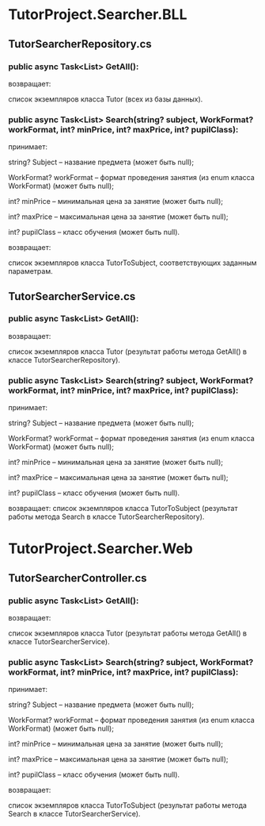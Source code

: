 # TutorProject.Searcher.BLL
## TutorSearcherRepository.cs
### public async Task<List<Tutor>> GetAll():
  возвращает:
  
  список экземпляров класса Tutor (всех из базы данных).
### public async Task<List<TutorToSubject>> Search(string? subject, WorkFormat? workFormat, int? minPrice, int? maxPrice, int? pupilClass):

  принимает:
  
  string? Subject – название предмета (может быть null);
  
  WorkFormat? workFormat – формат проведения занятия (из enum класса WorkFormat) (может быть null);
  
  int? minPrice – минимальная цена за занятие (может быть null);
  
  int? maxPrice – максимальная цена за занятие (может быть null);
  
  int? pupilClass – класс обучения (может быть null).
  
  возвращает:
  
  список экземпляров класса TutorToSubject, соответствующих заданным параметрам.

## TutorSearcherService.cs
### public async Task<List<Tutor>> GetAll():
возвращает:
  
список экземпляров класса Tutor (результат работы метода GetAll() в классе TutorSearcherRepository).
### public async Task<List<TutorToSubject>> Search(string? subject, WorkFormat? workFormat, int? minPrice, int? maxPrice, int? pupilClass):

  принимает:
  
  string? Subject – название предмета (может быть null);
  
  WorkFormat? workFormat – формат проведения занятия (из enum класса WorkFormat) (может быть null);
  
  int? minPrice – минимальная цена за занятие (может быть null);
  
  int? maxPrice – максимальная цена за занятие (может быть null);
  
  int? pupilClass – класс обучения (может быть null).
  
  возвращает:
  список экземпляров класса TutorToSubject (результат работы метода Search в классе TutorSearcherRepository).

# TutorProject.Searcher.Web
## TutorSearcherController.cs
### public async Task<List<Tutor>> GetAll():
возвращает:
  
список экземпляров класса Tutor (результат работы метода GetAll() в классе TutorSearcherService).
### public async Task<List<TutorToSubject>> Search(string? subject, WorkFormat? workFormat, int? minPrice, int? maxPrice, int? pupilClass):
принимает:
  
string? Subject – название предмета (может быть null);
  
WorkFormat? workFormat – формат проведения занятия (из enum класса WorkFormat) (может быть null);
  
int? minPrice – минимальная цена за занятие (может быть null);
  
int? maxPrice – максимальная цена за занятие (может быть null);
  
int? pupilClass – класс обучения (может быть null).
  
возвращает:
  
список экземпляров класса TutorToSubject (результат работы метода Search в классе TutorSearcherService).
